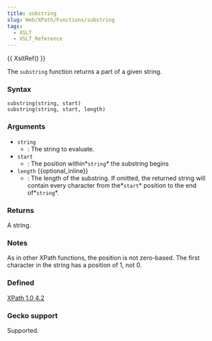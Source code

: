 ```yaml
---
title: substring
slug: Web/XPath/Functions/substring
tags:
  - XSLT
  - XSLT_Reference
---
```

{{ XsltRef() }}

The `substring` function returns a part of a given string.

### Syntax

```
substring(string, start)
substring(string, start, length)
```

### Arguments

- `string`
  - : The string to evaluate.
- `start`
  - : The position within*`string`* the substring begins
- `length` {{optional_inline}}
  - : The length of the substring.
    If omitted, the returned string will contain every character from the*`start`* position to the end of*`string`*.

### Returns

A string.

### Notes

As in other XPath functions, the position is not zero-based. The first character in the string has a position of 1, not 0.

### Defined

[XPath 1.0 4.2](https://www.w3.org/TR/xpath#function-substring)

### Gecko support

Supported.
